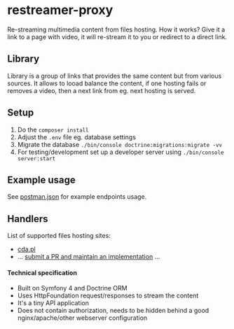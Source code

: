 # restreamer-proxy

Re-streaming multimedia content from files hosting.
How it works? Give it a link to a page with video, it will re-stream it to you or redirect to a direct link.

## Library
Library is a group of links that provides the same content but from various sources.
It allows to looad balance the content, if one hosting fails or removes a video, then a next link from eg. next hosting is served.

## Setup

1. Do the `composer install`
2. Adjust the `.env` file eg. database settings 
3. Migrate the database `./bin/console doctrine:migrations:migrate -vv`
4. For testing/development set up a developer server using `./bin/console server:start`

## Example usage

See [postman.json](/postman.json) for example endpoints usage.

## Handlers

List of supported files hosting sites:
- [cda.pl](src/ResourceHandler/Handlers/CdaPLHandler.php)
- ... [submit a PR and maintain an implementation](src/ResourceHandler/Handlers/StreamedHandler.php) ...

#### Technical specification

- Built on Symfony 4 and Doctrine ORM
- Uses HttpFoundation request/responses to stream the content
- It's a tiny API application
- Does not contain authorization, needs to be hidden behind a good nginx/apache/other webserver configuration
